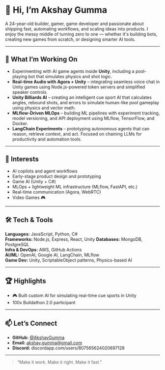 # 👋 Hi, I’m Akshay Gumma

A 24-year-old builder, gamer, game developer and passionate about shipping fast, automating workflows, and scaling ideas into products. I enjoy the messy middle of turning zero to one — whether it's building bots, creating new games from scratch, or designing smarter AI tools.

---

## 🚀 What I’m Working On

- Experimenting with AI game agents inside **Unity**, including a pool-playing bot that simulates physics and shot logic.
- **Real-time Audio with Agora + Unity** – integrating seamless voice chat in Unity games using Node.js-powered token servers and simplified speaker controls.
- **Unity Billiards AI** – creating an intelligent cue sport AI that calculates angles, rebound shots, and errors to simulate human-like pool gameplay using physics and vector math.
- **MLflow-Driven MLOps** – building ML pipelines with experiment tracking, model versioning, and API deployment using MLflow, TensorFlow, and Docker.
- **LangChain Experiments** – prototyping autonomous agents that can reason, retrieve context, and act. Focused on chaining LLMs for productivity and automation tools.
  
---

## 🧠 Interests

- AI copilots and agent workflows
- Early-stage product design and prototyping
- Game AI (Unity + C#)
- MLOps + lightweight ML infrastructure (MLflow, FastAPI, etc.)
- Real-time communication (Agora, WebRTC)
- Video Games 🎮

---

## 🛠️ Tech & Tools

**Languages:** JavaScript, Python, C#  
**Frameworks:** Node.js, Express, React, Unity
**Databases:** MongoDB, PostgreSQL  
**Infra & DevOps:** AWS, GitHub Actions  
**AI/ML:** OpenAI, Google AI, LangChain, MLflow  
**Game Dev:** Unity, ScriptableObject patterns, Physics-based AI

---

## 🏆 Highlights

- 🎮 Built custom AI for simulating real-time cue sports in Unity
- 100x Buildathon 2.0 participant

---

## 📫 Let’s Connect

- **GitHub:** [@AkshayGumma](https://github.com/AkshayGumma)
- **Email:** akshay.gumma@gmail.com
- **Discord:** discordapp.com/users/807565624020697128

---

> “Make it work. Make it right. Make it fast.”

